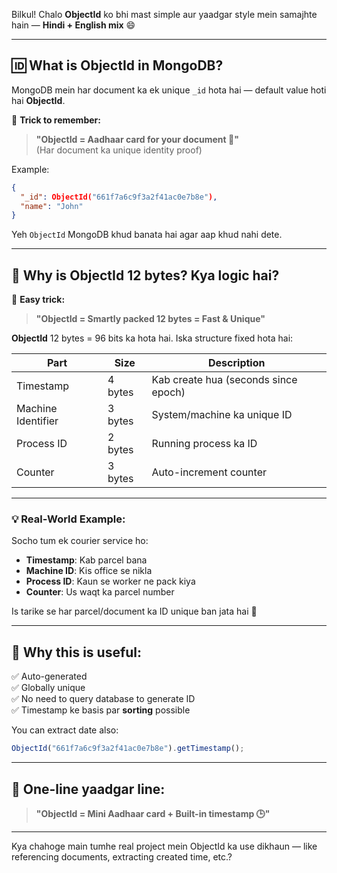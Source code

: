Bilkul! Chalo **ObjectId** ko bhi mast simple aur yaadgar style mein samajhte hain — **Hindi + English mix** 😄

---

## 🆔 **What is ObjectId in MongoDB?**

MongoDB mein har document ka ek unique `_id` hota hai — default value hoti hai **ObjectId**.

🧠 **Trick to remember:**

> **"ObjectId = Aadhaar card for your document 🪪"**  
> (Har document ka unique identity proof)

Example:

```json
{
  "_id": ObjectId("661f7a6c9f3a2f41ac0e7b8e"),
  "name": "John"
}
```

Yeh `ObjectId` MongoDB khud banata hai agar aap khud nahi dete.

---

## 🔢 **Why is ObjectId 12 bytes? Kya logic hai?**

🧠 **Easy trick:**

> **"ObjectId = Smartly packed 12 bytes = Fast & Unique"**

**ObjectId** 12 bytes = 96 bits ka hota hai. Iska structure fixed hota hai:

| Part               | Size    | Description                          |
| ------------------ | ------- | ------------------------------------ |
| Timestamp          | 4 bytes | Kab create hua (seconds since epoch) |
| Machine Identifier | 3 bytes | System/machine ka unique ID          |
| Process ID         | 2 bytes | Running process ka ID                |
| Counter            | 3 bytes | Auto-increment counter               |

---

### 💡 Real-World Example:

Socho tum ek courier service ho:

- **Timestamp**: Kab parcel bana
- **Machine ID**: Kis office se nikla
- **Process ID**: Kaun se worker ne pack kiya
- **Counter**: Us waqt ka parcel number

Is tarike se har parcel/document ka ID unique ban jata hai 🔐

---

## 🔄 **Why this is useful:**

✅ Auto-generated  
✅ Globally unique  
✅ No need to query database to generate ID  
✅ Timestamp ke basis par **sorting** possible

You can extract date also:

```js
ObjectId("661f7a6c9f3a2f41ac0e7b8e").getTimestamp();
```

---

## 🧠 One-line yaadgar line:

> **"ObjectId = Mini Aadhaar card + Built-in timestamp 🕒"**

---

Kya chahoge main tumhe real project mein ObjectId ka use dikhaun — like referencing documents, extracting created time, etc.?
